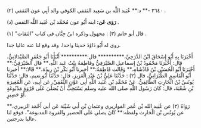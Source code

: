 ٣٦٤٠ -** د:** عُبَيد اللَّه بن سَعِيد الثقفي الكوفي والد أَبِي عون الثقفي (٢) .

**رَوَى عَن:** ابنه أَبُو عون مُحَمَّد بْن عُبَيد اللَّه الثقفي (د) .

قال أبو حاتم (٣) : مجهول.وذكره ابنُ حِبَّان في كتاب "الثقات" (١) .

روى له أَبُو دَاوُدَ حديثا واحدا، وقد وقع لنا عنه عاليا جدا.

أَخْبَرَنَا بِهِ أَبُو إِسْحَاقَ ابْنُ الدَّرَجِيِّ،********** قال:********** أَنْبَأَنَا أَبُو جَعْفَرٍ الصَّيْدَلانِيُّ، قال: أَخْبَرَنَا مَحْمُودُ بْنُ إِسماعيل الصَّيْرَفِيُّ وفَاطِمَةُ بِنْتُ عَبد اللَّهِ،** قال الصَّيْرَفِيُّ:** أَخْبَرَنَا أَبُو الْحُسَيْنِ بْنُ فَاذْشَاهِ،** وَقَالت فَاطِمَةُ:** أخبرنا أَبُو بَكْرِ بْنُ رِيذَةَ،** قَالا:** أخبرنا أَبُو الْقَاسِمِ الطَّبَرَانِيُّ، قال (٢) : حَدَّثَنَا عَلِيُّ بْنُ عَبْدِ الْعَزِيزِ، قال: حَدَّثَنَا أَبُو نعيم، قال: حَدَّثَنَا يُونُسُ بْنُ الْحَارِثِ الطَّائِفِيُّ، عَنْ مُحَمَّدِ بْنِ عُبَيد اللَّهِ أَبِي عَوْنٍ الثَّقَفِيِّ، عَن أَبِيهِ، عَنِ الْمُغِيرَةِ بْنِ شُعْبَةَ، قال: كَانَ رَسُول اللَّهِ صلى الله عليه وسلم يَسْتَحِبُّ أَنْ يُصَلِّيَ عَلَى فَرْوَةٍ مَدْبُوغَةٍ أَوْ حَصِيرٍ.

رَوَاهُ (٣) عن عُبَيد الله بْن عُمَر القواريري وعثمان بْن أَبي شَيْبَة عَن أبي أَحْمَد الزبيري،** عن يُونُس بْن الْحَارِث ولفظه:** كَانَ يصلي عَلَى الحصير والفروة المدبوغة"، فوقع لنا عاليا بدرجتين.